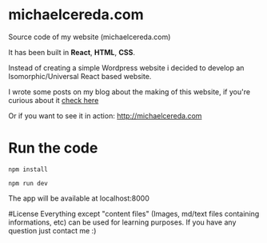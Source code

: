 # michaelcereda.com
Source code of my website (michaelcereda.com)

It has been built in __React__, __HTML__, __CSS__.

Instead of creating a simple Wordpress website i decided to develop an Isomorphic/Universal React based website.  

I wrote some posts on my blog about the making of this website, if you're curious about it [check here](https://medium.com/@michaelcereda/creating-an-isomorphic-universal-website-with-react-part-1-a905350acba8#.rc2xxzjg5)

Or if you want to see it in action: http://michaelcereda.com

# Run the code 
```
npm install

npm run dev
```
The app will be available at localhost:8000



#License
Everything except "content files" (Images, md/text files containing  informations, etc) can be used for learning purposes.
If you have any question just contact me :)
